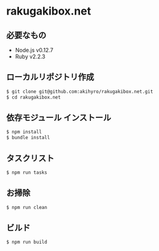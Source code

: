 rakugakibox.net
===============

必要なもの
----------

* Node.js v0.12.7
* Ruby v2.2.3

ローカルリポジトリ作成
----------------------

```sh
$ git clone git@github.com:akihyro/rakugakibox.net.git
$ cd rakugakibox.net
```

依存モジュール インストール
---------------------------

```sh
$ npm install
$ bundle install
```

タスクリスト
------------

```sh
$ npm run tasks
```

お掃除
------

```sh
$ npm run clean
```

ビルド
------

```sh
$ npm run build
```
